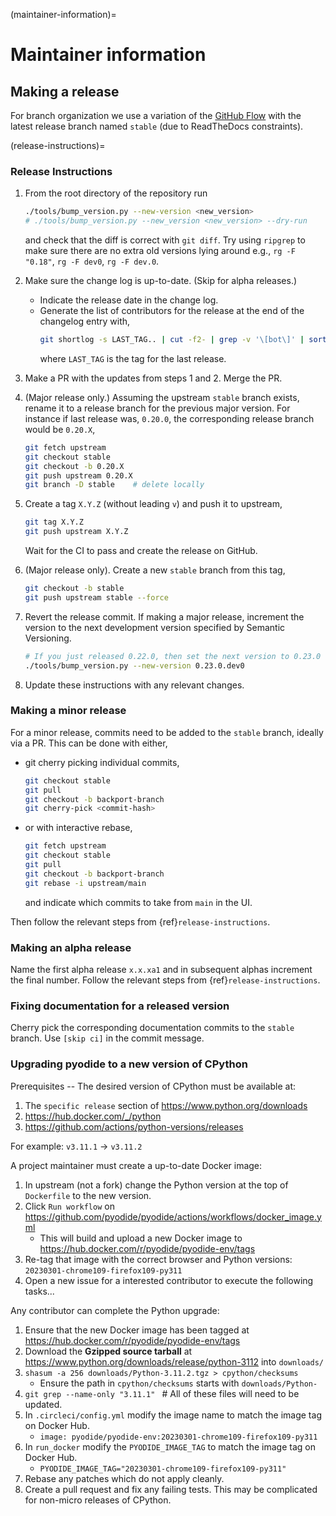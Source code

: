 (maintainer-information)=

# Maintainer information

## Making a release

For branch organization we use a variation of the [GitHub
Flow](https://guides.github.com/introduction/flow/) with
the latest release branch named `stable` (due to ReadTheDocs constraints).

(release-instructions)=

### Release Instructions

1. From the root directory of the repository run

   ```bash
   ./tools/bump_version.py --new-version <new_version>
   # ./tools/bump_version.py --new_version <new_version> --dry-run
   ```

   and check that the diff is correct with `git diff`. Try using `ripgrep` to
   make sure there are no extra old versions lying around e.g., `rg -F "0.18"`,
   `rg -F dev0`, `rg -F dev.0`.

2. Make sure the change log is up-to-date. (Skip for alpha releases.)

   - Indicate the release date in the change log.
   - Generate the list of contributors for the release at the end of the
     changelog entry with,
     ```bash
     git shortlog -s LAST_TAG.. | cut -f2- | grep -v '\[bot\]' | sort --ignore-case | tr '\n' ';' | sed 's/;/, /g;s/, $//' | fold -s
     ```
     where `LAST_TAG` is the tag for the last release.

3. Make a PR with the updates from steps 1 and 2. Merge the PR.

4. (Major release only.) Assuming the upstream `stable` branch exists,
   rename it to a release branch for the previous major version. For instance if
   last release was, `0.20.0`, the corresponding release branch would be
   `0.20.X`,

   ```bash
   git fetch upstream
   git checkout stable
   git checkout -b 0.20.X
   git push upstream 0.20.X
   git branch -D stable    # delete locally
   ```

5. Create a tag `X.Y.Z` (without leading `v`) and push
   it to upstream,

   ```bash
   git tag X.Y.Z
   git push upstream X.Y.Z
   ```

   Wait for the CI to pass and create the release on GitHub.

6. (Major release only). Create a new `stable` branch from this tag,

   ```bash
   git checkout -b stable
   git push upstream stable --force
   ```

7. Revert the release commit. If making a major release, increment the version
   to the next development version specified by Semantic Versioning.

   ```sh
   # If you just released 0.22.0, then set the next version to 0.23.0
   ./tools/bump_version.py --new-version 0.23.0.dev0
   ```

8. Update these instructions with any relevant changes.

### Making a minor release

For a minor release, commits need to be added to the `stable` branch, ideally via a PR.
This can be done with either,

- git cherry picking individual commits,
  ```bash
  git checkout stable
  git pull
  git checkout -b backport-branch
  git cherry-pick <commit-hash>
  ```
- or with interactive rebase,
  ```bash
  git fetch upstream
  git checkout stable
  git pull
  git checkout -b backport-branch
  git rebase -i upstream/main
  ```
  and indicate which commits to take from `main` in the UI.

Then follow the relevant steps from {ref}`release-instructions`.

### Making an alpha release

Name the first alpha release `x.x.xa1` and in subsequent alphas increment the
final number. Follow the relevant steps from {ref}`release-instructions`.

### Fixing documentation for a released version

Cherry pick the corresponding documentation commits to the `stable` branch. Use
`[skip ci]` in the commit message.

### Upgrading pyodide to a new version of CPython

Prerequisites -- The desired version of CPython must be available at:

1. The `specific release` section of https://www.python.org/downloads
2. https://hub.docker.com/_/python
3. https://github.com/actions/python-versions/releases

For example: `v3.11.1` -> `v3.11.2`

A project maintainer must create a up-to-date Docker image:

1. In upstream (not a fork) change the Python version at the top of `Dockerfile` to the new version.
2. Click `Run workflow` on https://github.com/pyodide/pyodide/actions/workflows/docker_image.yml
   - This will build and upload a new Docker image to https://hub.docker.com/r/pyodide/pyodide-env/tags
3. Re-tag that image with the correct browser and Python versions: `20230301-chrome109-firefox109-py311`
4. Open a new issue for a interested contributor to execute the following tasks...

Any contributor can complete the Python upgrade:

1. Ensure that the new Docker image has been tagged at https://hub.docker.com/r/pyodide/pyodide-env/tags
2. Download the **Gzipped source tarball** at https://www.python.org/downloads/release/python-3112 into `downloads/`
3. `shasum -a 256 downloads/Python-3.11.2.tgz > cpython/checksums`
   - Ensure the path in `cpython/checksums` starts with `downloads/Python-`
4. `git grep --name-only "3.11.1" ` # All of these files will need to be updated.
5. In `.circleci/config.yml` modify the image name to match the image tag on Docker Hub.
   - `image: pyodide/pyodide-env:20230301-chrome109-firefox109-py311`
6. In `run_docker` modify the `PYODIDE_IMAGE_TAG` to match the image tag on Docker Hub.
   - `PYODIDE_IMAGE_TAG="20230301-chrome109-firefox109-py311"`
7. Rebase any patches which do not apply cleanly.
8. Create a pull request and fix any failing tests. This may be complicated for non-micro releases of CPython.
